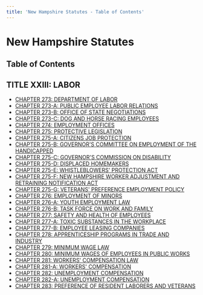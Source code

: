 ```yaml
---
title: 'New Hampshire Statutes - Table of Contents'
---
```


New Hampshire Statutes
======================

Table of Contents
-----------------

TITLE XXIII: LABOR
------------------

-   [CHAPTER 273: DEPARTMENT OF LABOR](273.html)
-   [CHAPTER 273-A: PUBLIC EMPLOYEE LABOR RELATIONS](273-A.html)
-   [CHAPTER 273-B: OFFICE OF STATE NEGOTIATIONS](273-B.html)
-   [CHAPTER 273-C: DOG AND HORSE RACING EMPLOYEES](273-C.html)
-   [CHAPTER 274: EMPLOYMENT OFFICES](274.html)
-   [CHAPTER 275: PROTECTIVE LEGISLATION](275.html)
-   [CHAPTER 275-A: CITIZENS JOB PROTECTION](275-A.html)
-   [CHAPTER 275-B: GOVERNOR'S COMMITTEE ON EMPLOYMENT OF THE
    HANDICAPPED](275-B.html)
-   [CHAPTER 275-C: GOVERNOR'S COMMISSION ON DISABILITY](275-C.html)
-   [CHAPTER 275-D: DISPLACED HOMEMAKERS](275-D.html)
-   [CHAPTER 275-E: WHISTLEBLOWERS' PROTECTION ACT](275-E.html)
-   [CHAPTER 275-F: NEW HAMPSHIRE WORKER ADJUSTMENT AND RETRAINING
    NOTIFICATION ACT](275-F.html)
-   [CHAPTER 275-G: VETERANS' PREFERENCE EMPLOYMENT POLICY](275-G.html)
-   [CHAPTER 276: EMPLOYMENT OF MINORS](276.html)
-   [CHAPTER 276-A: YOUTH EMPLOYMENT LAW](276-A.html)
-   [CHAPTER 276-B: TASK FORCE ON WORK AND FAMILY](276-B.html)
-   [CHAPTER 277: SAFETY AND HEALTH OF EMPLOYEES](277.html)
-   [CHAPTER 277-A: TOXIC SUBSTANCES IN THE WORKPLACE](277-A.html)
-   [CHAPTER 277-B: EMPLOYEE LEASING COMPANIES](277-B.html)
-   [CHAPTER 278: APPRENTICESHIP PROGRAMS IN TRADE AND
    INDUSTRY](278.html)
-   [CHAPTER 279: MINIMUM WAGE LAW](279.html)
-   [CHAPTER 280: MINIMUM WAGES OF EMPLOYEES IN PUBLIC WORKS](280.html)
-   [CHAPTER 281: WORKERS' COMPENSATION LAW](281.html)
-   [CHAPTER 281-A: WORKERS' COMPENSATION](281-A.html)
-   [CHAPTER 282: UNEMPLOYMENT COMPENSATION](282.html)
-   [CHAPTER 282-A: UNEMPLOYMENT COMPENSATION](282-A.html)
-   [CHAPTER 283: PREFERENCE OF RESIDENT LABORERS AND VETERANS](283.html)
